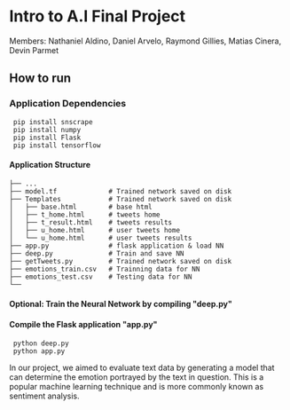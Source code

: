 # Intro to A.I Final Project
Members: Nathaniel Aldino, Daniel Arvelo, Raymond Gillies, Matias Cinera, Devin Parmet

## How to run
### Application Dependencies
     pip install snscrape
     pip install numpy
     pip install Flask
     pip install tensorflow

#### Application Structure
```
├── ...
├── model.tf             # Trained network saved on disk
├── Templates            # Trained network saved on disk
│   ├── base.html        # base html          
│   ├── t_home.html      # tweets home 
│   ├── t_result.html    # tweets results  
│   ├── u_home.html      # user tweets home  
│   └── u_home.html      # user tweets results 
├── app.py               # flask application & load NN
├── deep.py              # Train and save NN
├── getTweets.py         # Trained network saved on disk
├── emotions_train.csv   # Trainning data for NN
├── emotions_test.csv    # Testing data for NN
└── 
```

#### Optional: Train the Neural Network by compiling "deep.py"
#### Compile the Flask application "app.py"
     python deep.py
     python app.py

In our project, we aimed to evaluate text data by generating a model that can determine the emotion portrayed by the text in question. This is a popular machine learning technique and is more commonly known as sentiment analysis.

